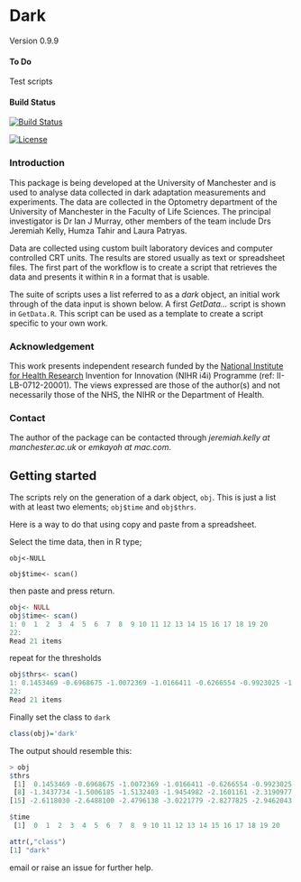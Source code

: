 # Dark
Version 0.9.9

#### To Do
Test scripts 


#### Build Status 
[![Build Status](https://travis-ci.org/emkayoh/Dark.svg?branch=master)](https://travis-ci.org/emkayoh/Dark)

[![License](http://img.shields.io/badge/license-GPL%20%283%29-brightgreen.svg?style=flat)](http://www.gnu.org/licenses/gpl-3.0-standalone.html) 

<!-- [![Downloads](http://cranlogs.r-pkg.org/badges/Dark?color=brightgreen)](http://cran.rstudio.com/package=Dark)regular html comment --> 


### Introduction
This package is being developed at the University of Manchester and is used to analyse data collected in dark adaptation measurements and experiments. The data are collected in the Optometry department of the University of Manchester in the Faculty of Life Sciences. The principal investigator is Dr Ian J Murray, other members of the team include Drs Jeremiah Kelly, Humza Tahir and Laura Patryas.

Data are collected using custom built laboratory devices and computer controlled CRT units. The results are stored usually as text or spreadsheet files.  The first part of the workflow is to create a script that retrieves the data and presents it within `R` in a format that is usable. 

The suite of scripts uses a list referred to as a *dark* object, an initial work through of the data input is shown below. A first *GetData...* script is shown in `GetData.R`. This script can be used as a template to create a script specific to your own work. 

### Acknowledgement
This work presents independent research funded by the [National Institute for Health Research](http://www.nihr.ac.uk/) Invention for Innovation (NIHR i4i) Programme (ref: II-LB-0712-20001). The views expressed are those of the author(s) and not necessarily those of the NHS, the NIHR or the Department of Health.


### Contact
The author of the package can be contacted through  *jeremiah.kelly at manchester.ac.uk* or *emkayoh at mac.com*.

## Getting started

The scripts rely on the generation of a dark object, `obj`. This is just a list with at least two elements; `obj$time` and `obj$thrs`. 

Here is a way to do that using copy and paste from a spreadsheet. 

Select the time data, then in R type;

`obj<-NULL`

`obj$time<- scan()`

then paste and press return. 

```r 
obj<- NULL
obj$time<- scan()
1: 0  1  2  3  4  5  6  7  8  9 10 11 12 13 14 15 16 17 18 19 20
22: 
Read 21 items
```

repeat for the thresholds

```r
obj$thrs<- scan()
1: 0.1453469 -0.6968675 -1.0072369 -1.0166411 -0.6266554 -0.9923025 -1.1308808 -1.3437734 -1.5006185 -1.5132403 -1.9454982 -2.1601161 -2.3190977 -2.9759416 -2.6118030 -2.6488100 -2.4796138 -3.0221779 -2.8277825 -2.9462043 -3.1657820
22: 
Read 21 items
```
Finally set the class to `dark`

```r
class(obj)='dark'
```
The output should resemble this:

```r
> obj
$thrs
 [1]  0.1453469 -0.6968675 -1.0072369 -1.0166411 -0.6266554 -0.9923025 -1.1308808
 [8] -1.3437734 -1.5006185 -1.5132403 -1.9454982 -2.1601161 -2.3190977 -2.9759416
[15] -2.6118030 -2.6488100 -2.4796138 -3.0221779 -2.8277825 -2.9462043 -3.1657820

$time
 [1]  0  1  2  3  4  5  6  7  8  9 10 11 12 13 14 15 16 17 18 19 20

attr(,"class")
[1] "dark"
```
email or raise an issue for further help. 

<!--  #### Status

The package is under active development with releases to
[CRAN](http://cran.r-project.org) about once a month.

#### Author
Jeremiah MF Kelly
The University of Manchester

#### License
regular html comment --> 
